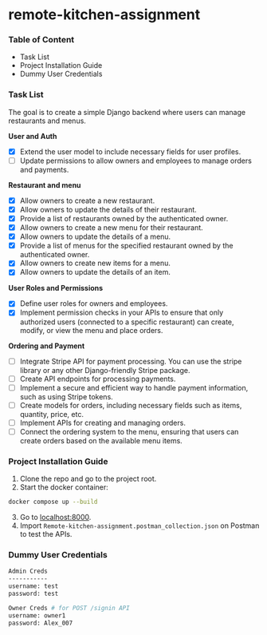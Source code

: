 # remote-kitchen-assignment

### Table of Content
- Task List
- Project Installation Guide
- Dummy User Credentials 

### Task List

The goal is to create a simple Django backend where users can manage restaurants and menus.

**User and Auth**
- [x] Extend the user model to include necessary fields for user profiles.
- [ ] Update permissions to allow owners and employees to manage orders and payments.

**Restaurant and menu**
- [x] Allow owners to create a new restaurant.
- [x] Allow owners to update the details of their restaurant.
- [x] Provide a list of restaurants owned by the authenticated owner.
- [x] Allow owners to create a new menu for their restaurant.
- [x] Allow owners to update the details of a menu.
- [x] Provide a list of menus for the specified restaurant owned by the authenticated owner.
- [x] Allow owners to create new items for a menu.
- [x] Allow owners to update the details of an item.

**User Roles and Permissions**
- [x] Define user roles for owners and employees.
- [x] Implement permission checks in your APIs to ensure that only authorized users (connected to a specific restaurant) can create, modify, or view the menu and place orders.

**Ordering and Payment**
- [ ] Integrate Stripe API for payment processing. You can use the stripe library or any other Django-friendly Stripe package.
- [ ] Create API endpoints for processing payments.
- [ ] Implement a secure and efficient way to handle payment information, such as using Stripe tokens.
- [ ] Create models for orders, including necessary fields such as items, quantity, price, etc.
- [ ] Implement APIs for creating and managing orders.
- [ ] Connect the ordering system to the menu, ensuring that users can create orders based on the available menu items.

### Project Installation Guide

1. Clone the repo and go to the project root.
2. Start the docker container: 
```bash
docker compose up --build
```
3. Go to [localhost:8000](http://localhost:8000).
4. Import `Remote-kitchen-assignment.postman_collection.json` on Postman to test the APIs.

### Dummy User Credentials 

```bash
Admin Creds
-----------
username: test
password: test

Owner Creds # for POST /signin API
username: owner1
password: Alex_007
```
